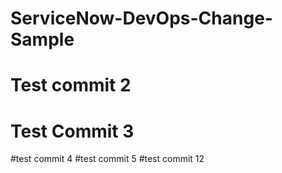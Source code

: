 # ServiceNow-DevOps-Change-Sample
# Test commit 2
# Test Commit 3 
#test commit 4
#test commit 5
#test commit 12
